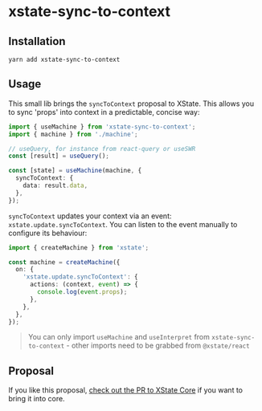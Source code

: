 # xstate-sync-to-context

## Installation

`yarn add xstate-sync-to-context`

## Usage

This small lib brings the `syncToContext` proposal to XState. This allows you to sync 'props' into context in a predictable, concise way:

```ts
import { useMachine } from 'xstate-sync-to-context';
import { machine } from './machine';

// useQuery, for instance from react-query or useSWR
const [result] = useQuery();

const [state] = useMachine(machine, {
  syncToContext: {
    data: result.data,
  },
});
```

`syncToContext` updates your context via an event: `xstate.update.syncToContext`. You can listen to the event manually to configure its behaviour:

```ts
import { createMachine } from 'xstate';

const machine = createMachine({
  on: {
    'xstate.update.syncToContext': {
      actions: (context, event) => {
        console.log(event.props);
      },
    },
  },
});
```

> You can only import `useMachine` and `useInterpret` from `xstate-sync-to-context` - other imports need to be grabbed from `@xstate/react`

## Proposal

If you like this proposal, [check out the PR to XState Core](https://github.com/statelyai/xstate/pull/2683) if you want to bring it into core.
